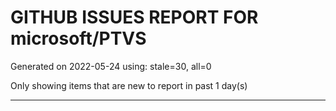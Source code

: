 
# GITHUB ISSUES REPORT FOR microsoft/PTVS


Generated on 2022-05-24 using: stale=30, all=0


Only showing items that are new to report in past 1 day(s)


---
